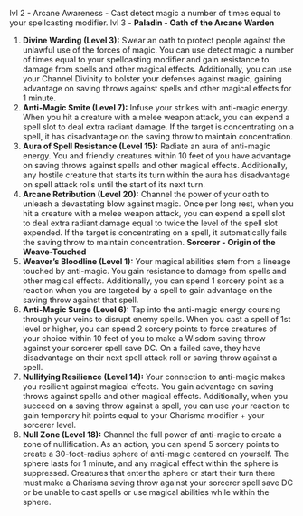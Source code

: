 lvl 2 - Arcane Awareness - Cast detect magic a number of times equal to your spellcasting modifier.
lvl 3 -
**Paladin - Oath of the Arcane Warden**
1. **Divine Warding (Level 3):** Swear an oath to protect people against the unlawful use of the forces of magic. You can use detect magic a number of times equal to your spellcasting modifier and gain resistance to damage from spells and other magical effects. Additionally, you can use your Channel Divinity to bolster your defenses against magic, gaining advantage on saving throws against spells and other magical effects for 1 minute.
2. **Anti-Magic Smite (Level 7):** Infuse your strikes with anti-magic energy. When you hit a creature with a melee weapon attack, you can expend a spell slot to deal extra radiant damage. If the target is concentrating on a spell, it has disadvantage on the saving throw to maintain concentration.
3. **Aura of Spell Resistance (Level 15):** Radiate an aura of anti-magic energy. You and friendly creatures within 10 feet of you have advantage on saving throws against spells and other magical effects. Additionally, any hostile creature that starts its turn within the aura has disadvantage on spell attack rolls until the start of its next turn.
4. **Arcane Retribution (Level 20):** Channel the power of your oath to unleash a devastating blow against magic. Once per long rest, when you hit a creature with a melee weapon attack, you can expend a spell slot to deal extra radiant damage equal to twice the level of the spell slot expended. If the target is concentrating on a spell, it automatically fails the saving throw to maintain concentration.
**Sorcerer - Origin of the Weave-Touched**
1. **Weaver’s Bloodline (Level 1):** Your magical abilities stem from a lineage touched by anti-magic. You gain resistance to damage from spells and other magical effects. Additionally, you can spend 1 sorcery point as a reaction when you are targeted by a spell to gain advantage on the saving throw against that spell.
2. **Anti-Magic Surge (Level 6):** Tap into the anti-magic energy coursing through your veins to disrupt enemy spells. When you cast a spell of 1st level or higher, you can spend 2 sorcery points to force creatures of your choice within 10 feet of you to make a Wisdom saving throw against your sorcerer spell save DC. On a failed save, they have disadvantage on their next spell attack roll or saving throw against a spell.
3. **Nullifying Resilience (Level 14):** Your connection to anti-magic makes you resilient against magical effects. You gain advantage on saving throws against spells and other magical effects. Additionally, when you succeed on a saving throw against a spell, you can use your reaction to gain temporary hit points equal to your Charisma modifier + your sorcerer level.
4. **Null Zone (Level 18):** Channel the full power of anti-magic to create a zone of nullification. As an action, you can spend 5 sorcery points to create a 30-foot-radius sphere of anti-magic centered on yourself. The sphere lasts for 1 minute, and any magical effect within the sphere is suppressed. Creatures that enter the sphere or start their turn there must make a Charisma saving throw against your sorcerer spell save DC or be unable to cast spells or use magical abilities while within the sphere.